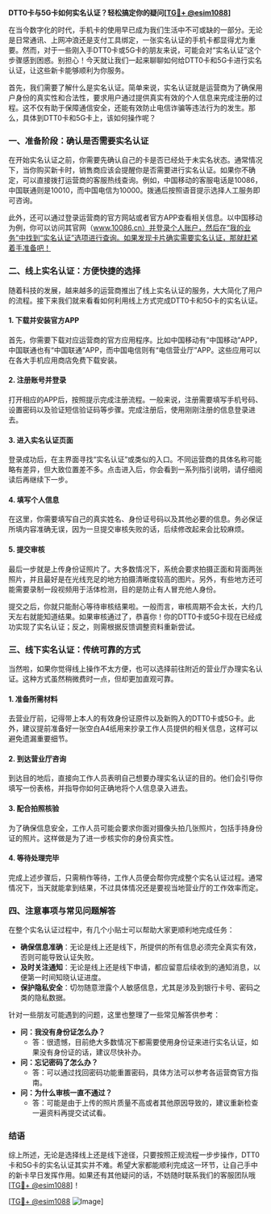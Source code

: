 **DTT0卡与5G卡如何实名认证？轻松搞定你的疑问[[TG💪+ @esim1088](https://t.me/s/esim1088)]**

在当今数字化的时代，手机卡的使用早已成为我们生活中不可或缺的一部分。无论是日常通讯、上网冲浪还是支付工具绑定，一张实名认证的手机卡都显得尤为重要。然而，对于一些刚入手DTT0卡或5G卡的朋友来说，可能会对“实名认证”这个步骤感到困惑。别担心！今天就让我们一起来聊聊如何给DTT0卡和5G卡进行实名认证，让这些新卡能够顺利为你服务。

首先，我们需要了解什么是实名认证。简单来说，实名认证就是运营商为了确保用户身份的真实性和合法性，要求用户通过提供真实有效的个人信息来完成注册的过程。这不仅有助于保障通信安全，还能有效防止电信诈骗等违法行为的发生。那么，具体到DTT0卡和5G卡上，该如何操作呢？

### **一、准备阶段：确认是否需要实名认证**

在开始实名认证之前，你需要先确认自己的卡是否已经处于未实名状态。通常情况下，当你购买新卡时，销售商应该会提醒你是否需要进行实名认证。如果你不确定，可以直接拨打运营商的客服热线查询。例如，中国移动的客服电话是10086，中国联通则是10010，而中国电信为10000。拨通后按照语音提示选择人工服务即可咨询。

此外，还可以通过登录运营商的官方网站或者官方APP查看相关信息。以中国移动为例，你可以访问其官网（www.10086.cn）并登录个人账户，然后在“我的业务”中找到“实名认证”选项进行查询。如果发现卡片确实需要实名认证，那就赶紧着手准备吧！

### **二、线上实名认证：方便快捷的选择**

随着科技的发展，越来越多的运营商推出了线上实名认证的服务，大大简化了用户的流程。接下来我们就来看看如何利用线上方式完成DTT0卡和5G卡的实名认证。

#### **1. 下载并安装官方APP**

首先，你需要下载对应运营商的官方应用程序。比如中国移动有“中国移动”APP，中国联通也有“中国联通”APP，而中国电信则有“电信营业厅”APP。这些应用可以在各大手机应用商店免费下载安装。

#### **2. 注册账号并登录**

打开相应的APP后，按照提示完成注册流程。一般来说，注册需要填写手机号码、设置密码以及验证短信验证码等步骤。完成注册后，使用刚刚注册的信息登录进去。

#### **3. 进入实名认证页面**

登录成功后，在主界面寻找“实名认证”或类似的入口。不同运营商的具体名称可能略有差异，但大致位置差不多。点击进入后，你会看到一系列指引说明，请仔细阅读后再继续下一步。

#### **4. 填写个人信息**

在这里，你需要填写自己的真实姓名、身份证号码以及其他必要的信息。务必保证所填内容准确无误，因为一旦提交审核失败的话，后续修改起来会比较麻烦。

#### **5. 提交审核**

最后一步就是上传身份证照片了。大多数情况下，系统会要求拍摄正面和背面两张照片，并且最好是在光线充足的地方拍摄清晰度较高的图片。另外，有些地方还可能需要录制一段视频用于活体检测，目的是防止有人冒充他人身份。

提交之后，你就只能耐心等待审核结果啦。一般而言，审核周期不会太长，大约几天左右就能知道结果。如果审核通过了，恭喜你！你的DTT0卡或5G卡现在已经成功实现了实名认证；反之，则需根据反馈调整资料重新尝试。

### **三、线下实名认证：传统可靠的方式**

当然啦，如果你觉得线上操作不太方便，也可以选择前往附近的营业厅办理实名认证。这种方式虽然稍微费时一点，但却更加直观可靠。

#### **1. 准备所需材料**

去营业厅前，记得带上本人的有效身份证原件以及新购入的DTT0卡或5G卡。此外，建议提前准备好一张空白A4纸用来抄录工作人员提供的相关信息，这样可以避免遗漏重要细节。

#### **2. 到达营业厅咨询**

到达目的地后，直接向工作人员表明自己想要办理实名认证的目的。他们会引导你填写一份表格，并指导你如何正确地将个人信息录入进去。

#### **3. 配合拍照核验**

为了确保信息安全，工作人员可能会要求你面对摄像头拍几张照片，包括手持身份证的照片。这样做是为了进一步核实你的身份真实性。

#### **4. 等待处理完毕**

完成上述步骤后，只需稍作等待，工作人员便会帮你完成整个实名认证过程。通常情况下，当天就能拿到结果，不过具体情况还是要视当地营业厅的工作效率而定。

### **四、注意事项与常见问题解答**

在整个实名认证过程中，有几个小贴士可以帮助大家更顺利地完成任务：

- **确保信息准确**：无论是线上还是线下，所提供的所有信息必须完全真实有效，否则可能导致认证失败。
- **及时关注通知**：无论是线上还是线下申请，都应留意后续收到的通知消息，以便第一时间知晓认证进度。
- **保护隐私安全**：切勿随意泄露个人敏感信息，尤其是涉及到银行卡号、密码之类的隐私数据。

针对一些朋友可能遇到的问题，这里也整理了一些常见解答供参考：
- **问：我没有身份证怎么办？**
  - 答：很遗憾，目前绝大多数情况下都需要使用身份证来进行实名认证，如果没有身份证的话，建议尽快补办。
- **问：忘记密码了怎么办？**
  - 答：可以通过找回密码功能重置密码，具体方法可以参考各运营商官方指南。
- **问：为什么审核一直不通过？**
  - 答：可能是由于上传的照片质量不高或者其他原因导致的，建议重新检查一遍资料再提交试试看。

### **结语**

综上所述，无论是选择线上还是线下途径，只要按照正规流程一步步操作，DTT0卡和5G卡的实名认证其实并不难。希望大家都能顺利完成这一环节，让自己手中的新卡早日发挥作用。如果还有其他疑问的话，不妨随时联系我们的客服团队哦[[TG💪+ @esim1088](https://t.me/s/esim1088)]！

[[TG💪+ @esim1088](https://t.me/s/esim1088) ![Image](https://i.postimg.cc/4NQfJmqS/Snipaste-2025-05-13-00-14-12.png)]